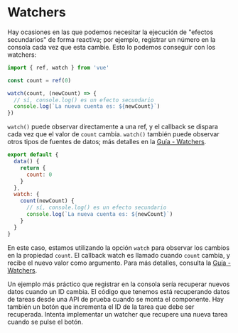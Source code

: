 # Watchers

Hay ocasiones en las que podemos necesitar la ejecución de "efectos secundarios" de forma reactiva; por ejemplo, registrar un número en la consola cada vez que esta cambie. Esto lo podemos conseguir con los watchers:

<div class="composition-api">

```js
import { ref, watch } from 'vue'

const count = ref(0)

watch(count, (newCount) => {
  // sí, console.log() es un efecto secundario
  console.log(`La nueva cuenta es: ${newCount}`)
})
```

`watch()` puede observar directamente a una ref, y el callback se dispara cada vez que el valor de `count` cambia. `watch()` también puede observar otros tipos de fuentes de datos; más detalles en la <a target="_blank" href="/guide/essentials/watchers.html">Guía - Watchers</a>.

</div>
<div class="options-api">

```js
export default {
  data() {
    return {
      count: 0
    }
  },
  watch: {
    count(newCount) {
      // sí, console.log() es un efecto secundario
      console.log(`La nueva cuenta es: ${newCount}`)
    }
  }
}
```

En este caso, estamos utilizando la opción `watch` para observar los cambios en la propiedad `count`. El callback watch es llamado cuando `count` cambia, y recibe el nuevo valor como argumento. Para más detalles, consulta la <a target="_blank" href="/guide/essentials/watchers.html">Guía - Watchers</a>.

</div>

Un ejemplo más práctico que registrar en la consola sería recuperar nuevos datos cuando un ID cambia. El código que tenemos está recuperando datos de tareas desde una API de prueba cuando se monta el componente. Hay también un botón que incrementa el ID de la tarea que debe ser recuperada. Intenta implementar un watcher que recupere una nueva tarea cuando se pulse el botón.
